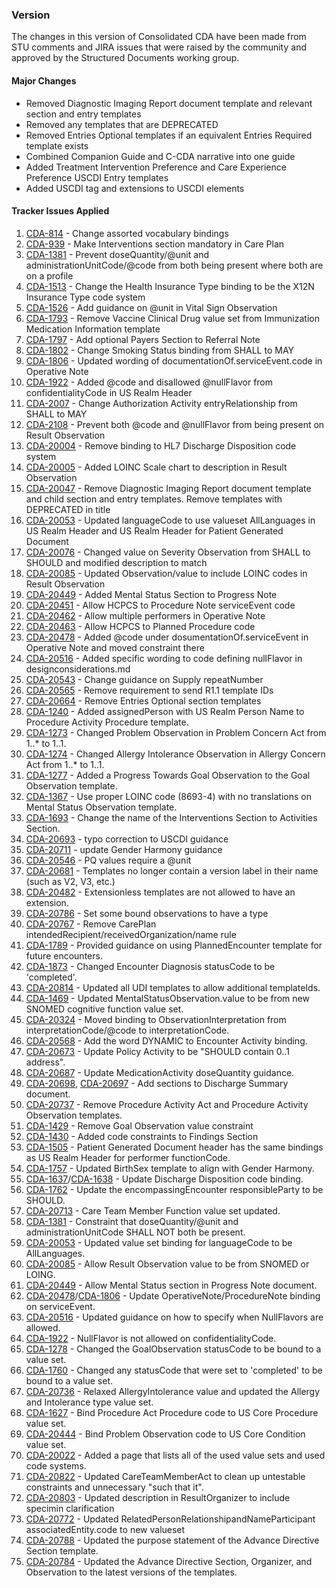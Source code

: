 ### Version 

The changes in this version of Consolidated CDA have been made from STU comments and JIRA issues that were raised by the community and approved by the Structured Documents working group.

#### Major Changes

* Removed Diagnostic Imaging Report document template and relevant section and entry templates
* Removed any templates that are DEPRECATED
* Removed Entries Optional templates if an equivalent Entries Required template exists
* Combined Companion Guide and C-CDA narrative into one guide
* Added Treatment Intervention Preference and Care Experience Preference USCDI Entry templates
* Added USCDI tag and extensions to USCDI elements

#### Tracker Issues Applied

1. [CDA-814](https://jira.hl7.org/browse/CDA-814) - Change assorted vocabulary bindings
2. [CDA-939](https://jira.hl7.org/browse/CDA-939) - Make Interventions section mandatory in Care Plan
3. [CDA-1381](https://jira.hl7.org/browse/CDA-1381) - Prevent doseQuantity/@unit and administrationUnitCode/@code from both being present where both are on a profile
4. [CDA-1513](https://jira.hl7.org/browse/CDA-1513) - Change the Health Insurance Type binding to be the X12N Insurance Type code system
5. [CDA-1526](https://jira.hl7.org/browse/CDA-1526) - Add guidance on @unit in Vital Sign Observation
6. [CDA-1793](https://jira.hl7.org/browse/CDA-1793) - Remove Vaccine Clinical Drug value set from Immunization Medication Information template
7. [CDA-1797](https://jira.hl7.org/browse/CDA-1797) - Add optional Payers Section to Referral Note
8. [CDA-1802](https://jira.hl7.org/browse/CDA-1802) - Change Smoking Status binding from SHALL to MAY
9. [CDA-1806](https://jira.hl7.org/browse/CDA-1806) - Updated wording of documentationOf.serviceEvent.code in Operative Note
10. [CDA-1922](https://jira.hl7.org/browseCDA-1922) - Added @code and disallowed @nullFlavor from confidentialityCode in US Realm Header
11. [CDA-2007](https://jira.hl7.org/browse/CDA-2007) - Change Authorization Activity entryRelationship from SHALL to MAY
12. [CDA-2108](https://jira.hl7.org/browse/CDA-2108) - Prevent both @code and @nullFlavor from being present on Result Observation
13. [CDA-20004](https://jira.hl7.org/browse/CDA-20004) - Remove binding to HL7 Discharge Disposition code system
14. [CDA-20005](https://jira.hl7.org/browse/CDA-20005) - Added LOINC Scale chart to description in Result Observation
15. [CDA-20047](https://jira.hl7.org/browse/CDA-20047) - Remove Diagnostic Imaging Report document template and child section and entry templates.  Remove templates with DEPRECATED in title
16. [CDA-20053](https://jira.hl7.org/browse/CDA-20053) - Updated languageCode to use valueset AllLanguages in US Realm Header and US Realm Header for Patient Generated Document
17. [CDA-20076](https://jira.hl7.org/browse/CDA-20076) - Changed value on Severity Observation from SHALL to SHOULD and modified description to match
18. [CDA-20085](https://jira.hl7.org/browse/CDA-20085) - Updated Observation/value to include LOINC codes in Result Observation
19. [CDA-20449](https://jira.hl7.org/browse/CDA-20449) - Added Mental Status Section to Progress Note
20. [CDA-20451](https://jira.hl7.org/browse/CDA-20451) - Allow HCPCS to Procedure Note serviceEvent code
21. [CDA-20462](https://jira.hl7.org/browse/CDA-20462) - Allow multiple performers in Operative Note
22. [CDA-20463](https://jira.hl7.org/browse/CDA-20463) - Allow HCPCS to Planned Procedure code
23. [CDA-20478](https://jira.hl7.org/browse/CDA-20478) - Added @code under dosumentationOf.serviceEvent in Operative Note and moved constraint there
24. [CDA-20516](https://jira.hl7.org/browse/CDA-20516) - Added specific wording to code defining nullFlavor in designconsiderations.md
25. [CDA-20543](https://jira.hl7.org/browse/CDA-20543) - Change guidance on Supply repeatNumber
26. [CDA-20565](https://jira.hl7.org/browse/CDA-20565) - Remove requirement to send R1.1 template IDs
27. [CDA-20664](https://jira.hl7.org/browse/CDA-20664) - Remove Entries Optional section templates
28. [CDA-1240](https://jira.hl7.org/browse/CDA-1240) - Added assignedPerson with US Realm Person Name to Procedure Activity Procedure template.
29. [CDA-1273](https://jira.hl7.org/browse/CDA-1273) - Changed Problem Observation in Problem Concern Act from 1..* to 1..1.
30. [CDA-1274](https://jira.hl7.org/browse/CDA-1274) - Changed Allergy Intolerance Observation in Allergy Concern Act from 1..* to 1..1.
31. [CDA-1277](https://jira.hl7.org/browse/CDA-1277) - Added a Progress Towards Goal Observation to the Goal Observation template.
32. [CDA-1367](https://jira.hl7.org/browse/CDA-1367) - Use proper LOINC code (8693-4) with no translations on Mental Status Observation template.
33.	[CDA-1693](https://jira.hl7.org/browse/CDA-1693) - Change the name of the Interventions Section to Activities Section.
34. [CDA-20693](https://jira.hl7.org/browse/CDA-20693) - typo correction to USCDI guidance
35. [CDA-20711](https://jira.hl7.org/browse/CDA-20711) - update Gender Harmony guidance
36. [CDA-20546](https://jira.hl7.org/browse/CDA-20546) - PQ values require a @unit
37. [CDA-20681](https://jira.hl7.org/browse/CDA-20681) - Templates no longer contain a version label in their name (such as V2, V3, etc.)
38. [CDA-20482](https://jira.hl7.org/browse/CDA-20482) - Extensionless templates are not allowed to have an extension.
39. [CDA-20786](https://jira.hl7.org/browse/CDA-20786) - Set some bound observations to have a type
40. [CDA-20767](https://jira.hl7.org/browse/CDA-20767) - Remove CarePlan intendedRecipient/receivedOrganization/name rule
41. [CDA-1789](https://jira.hl7.org/browse/CDA-1789) - Provided guidance on using PlannedEncounter template for future encounters.
42. [CDA-1873](https://jira.hl7.org/browse/CDA-1873) - Changed Encounter Diagnosis statusCode to be 'completed'.
43. [CDA-20814](https://jira.hl7.org/browse/CDA-20814) - Updated all UDI templates to allow additional templateIds.
44. [CDA-1469](https://jira.hl7.org/browse/CDA-1469) - Updated MentalStatusObservation.value to be from new SNOMED cognitive function value set.
45. [CDA-20324](https://jira.hl7.org/browse/CDA-20324) - Moved binding to ObservationInterpretation from interpretationCode/@code to interpretationCode.
46. [CDA-20568](https://jira.hl7.org/browse/CDA-20568) - Add the word DYNAMIC to Encounter Activity binding.
47. [CDA-20673](https://jira.hl7.org/browse/CDA-20673) - Update Policy Activity to be "SHOULD contain 0..1 address".
48. [CDA-20687](https://jira.hl7.org/browse/CDA-20687) - Update MedicationActivity doseQuantity guidance.
49. [CDA-20698](https://jira.hl7.org/browse/CDA-20698), [CDA-20697](https://jira.hl7.org/browse/CDA-20697) - Add sections to Discharge Summary document.
50. [CDA-20737](https://jira.hl7.org/browse/CDA-20737) - Remove Procedure Activity Act and Procedure Activity Observation templates.
51. [CDA-1429](https://jira.hl7.org/browse/CDA-1429) - Remove Goal Observation value constraint
52. [CDA-1430](https://jira.hl7.org/browse/CDA-1430) - Added code constraints to Findings Section
53. [CDA-1505](https://jira.hl7.org/browse/CDA-1505) - Patient Generated Document header has the same bindings as US Realm Header for performer functionCode.
54. [CDA-1757](https://jira.hl7.org/browse/CDA-1757) - Updated BirthSex template to align with Gender Harmony.
55. [CDA-1637](https://jira.hl7.org/browse/CDA-1637)/[CDA-1638](https://jira.hl7.org/browse/CDA-1638) - Update Discharge Disposition code binding.
56. [CDA-1762](https://jira.hl7.org/browse/CDA-1762) - Update the encompassingEncounter responsibleParty to be SHOULD.
57. [CDA-20713](https://jira.hl7.org/browse/CDA-20713) - Care Team Member Function value set updated.
58. [CDA-1381](https://jira.hl7.org/browse/CDA-1381) - Constraint that doseQuantity/@unit and administrationUnitCode SHALL NOT both be present.
59. [CDA-20053](https://jira.hl7.org/browse/CDA-20053) - Updated value set binding for languageCode to be AllLanguages.
60. [CDA-20085](https://jira.hl7.org/browse/CDA-20085) - Allow Result Observation value to be from SNOMED or LOING.
61. [CDA-20449](https://jira.hl7.org/browse/CDA-20449) - Allow Mental Status section in Progress Note document.
62. [CDA-20478](https://jira.hl7.org/browse/CDA-20478)/[CDA-1806](https://jira.hl7.org/browse/CDA-1806) - Update OperativeNote/ProcedureNote binding on serviceEvent.
63. [CDA-20516](https://jira.hl7.org/browse/CDA-20516) - Updated guidance on how to specify when NullFlavors are allowed.
64. [CDA-1922](https://jira.hl7.org/browse/CDA-1922) - NullFlavor is not allowed on confidentialityCode.
65. [CDA-1278](https://jira.hl7.org/browse/CDA-1278) - Changed the GoalObservation statusCode to be bound to a value set.
66. [CDA-1760](https://jira.hl7.org/browse/CDA-1760) - Changed any statusCode that were set to 'completed' to be bound to a value set.
67. [CDA-20736](https://jira.hl7.org/browse/CDA-20736) - Relaxed AllergyIntolerance value and updated the Allergy and Intolerance type value set.
68. [CDA-1627](https://jira.hl7.org/browse/CDA-1627) - Bind Procedure Act Procedure code to US Core Procedure value set.
69. [CDA-20444](https://jira.hl7.org/browse/CDA-20444) - Bind Problem Observation code to US Core Condition value set.
70. [CDA-20022](https://jira.hl7.org/browse/CDA-20022) - Added a page that lists all of the used value sets and used code systems.
71. [CDA-20822](https://jira.hl7.org/browse/CDA-20822) - Updated CareTeamMemberAct to clean up untestable constraints and unnecessary "such that it".
72. [CDA-20803](https://jira.hl7.org/browse/CDA-20803) - Updated description in ResultOrganizer to include specimin clarification
73. [CDA-20772](https://jira.hl7.org/browse/CDA-20772) - Updated RelatedPersonRelationshipandNameParticipant associatedEntity.code to new valueset
74. [CDA-20788](https://jira.hl7.org/browse/CDA-20788) - Updated the purpose statement of the Advance Directive Section template.
75. [CDA-20784](https://jira.hl7.org/browse/CDA-20784) - Updated the Advance Directive Section, Organizer, and Observation to the latest versions of the templates.
